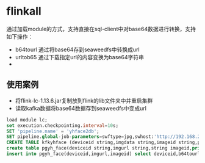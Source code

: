 # flinkall

通过加载module的方式，支持直接在sql-client中对base64数据进行转换，支持如下操作：

+ b64tourl 通过将base64存到seaweedfs中转换成url
+ urltob65 通过下载指定url的内容变换为base64字符串
+ 

## 使用案例
+ 将flink-lc-1.13.6.jar复制放到flink的lib文件夹中并重启集群
+ 读取kafka数据将base64数据存到seaweedfs中变成url
```sql
load module lc;
set execution.checkpointing.interval=10s;
SET 'pipeline.name' = 'yhface2db';
SET pipeline.global-job-parameters=swftype=jpg,swhost:'http://192.168.240.14:7777/';
CREATE TABLE kfkyhface (deviceid string,imgdata string,imageid string,ptime as proctime()) WITH ( 'connector' = 'kafka', 'topic' = 'yh_face', 'properties.bootstrap.servers' = '192.168.240.14:9092','properties.group.id' = 'flink2022', 'format'='json','scan.startup.mode' = 'group-offsets');
create table pgyh_face(deviceid string,imgurl string,string imageid,primary key(imageid) not enforced ) with('connector'='jdbc','driver'='org.postgresql.Driver','url'='jdbc:postgresql://192.168.240.14:5432/lhcz','table-name'='yh_face','username'='postgres','password'='password');
insert into pgyh_face(deviceid,imgurl,imageid) select deviceid,b64tourl(imgdata),imageid from kfkyhface;
```